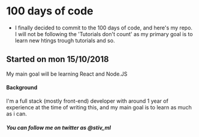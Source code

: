# 100 days of code
- I finally decided to commit to the 100 days of code, and here's my repo.
I will not be following the 'Tutorials don't count' as my primary goal is to learn new htings trough tutorials and so.

## Started on mon 15/10/2018
My main goal will be learning React and Node.JS

#### Background
I'm a full stack (mostly front-end) developer with around 1 year of experience at the time of writing this,
and my main goal is to learn as much as i can.

##### You can follow me on twitter as @stiv_ml
